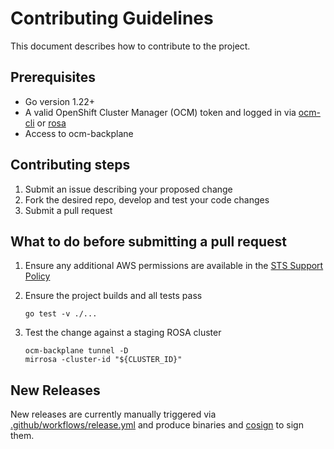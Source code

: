 # Contributing Guidelines

This document describes how to contribute to the project.

## Prerequisites

- Go version 1.22+
- A valid OpenShift Cluster Manager (OCM) token and logged in via [ocm-cli](https://github.com/openshift-online/ocm-cli) or [rosa](https://github.com/openshift/rosa)
- Access to ocm-backplane

## Contributing steps

1. Submit an issue describing your proposed change
2. Fork the desired repo, develop and test your code changes
3. Submit a pull request

## What to do before submitting a pull request

1. Ensure any additional AWS permissions are available in the [STS Support Policy](https://github.com/openshift/managed-cluster-config/blob/master/resources/sts/4.11/sts_support_permission_policy.json)

2. Ensure the project builds and all tests pass

    ```shell
    go test -v ./...
    ```

3. Test the change against a staging ROSA cluster

    ```shell
    ocm-backplane tunnel -D
    mirrosa -cluster-id "${CLUSTER_ID}"
    ```

## New Releases

New releases are currently manually triggered via [.github/workflows/release.yml](.github/workflows/release.yml) and produce binaries and [cosign](https://github.com/sigstores/cosign) to sign them.
